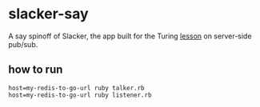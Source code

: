 # slacker-say

A say spinoff of Slacker, the app built for the Turing [lesson](https://github.com/turingschool/lesson_plans/blob/master/ruby_04-apis_and_scalability/pubsub_on_the_server.markdown) on
server-side pub/sub.

## how to run

```
host=my-redis-to-go-url ruby talker.rb
host=my-redis-to-go-url ruby listener.rb

```
